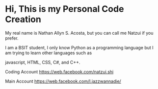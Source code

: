 # Hi, This is my Personal Code Creation 

My real name is Nathan Allyn S. Acosta,
but you can call me Natzui if you prefer.



I am a BSIT student, I only know Python as a programming language 
but I am trying to learn other languages such as 

javascript, HTML, CSS, C#, and C++.





Coding Account https://web.facebook.com/natzui.shi 


  Main Account https://web.facebook.com/I.jazzwannadie/

